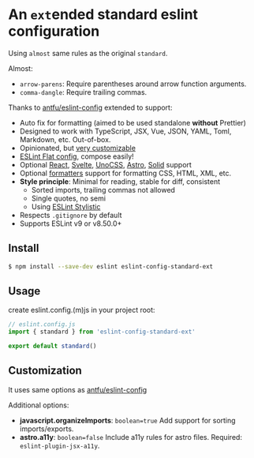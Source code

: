 # An `ext`ended standard eslint configuration

Using `almost` same rules as the original `standard`.

Almost:

- `arrow-parens`: Require parentheses around arrow function arguments.
- `comma-dangle`: Require trailing commas.

Thanks to [antfu/eslint-config](https://github.com/antfu/eslint-config) extended to support:

- Auto fix for formatting (aimed to be used standalone **without** Prettier)
- Designed to work with TypeScript, JSX, Vue, JSON, YAML, Toml, Markdown, etc. Out-of-box.
- Opinionated, but [very customizable](#customization)
- [ESLint Flat config](https://eslint.org/docs/latest/use/configure/configuration-files-new), compose easily!
- Optional [React](#react), [Svelte](#svelte), [UnoCSS](#unocss), [Astro](#astro), [Solid](#solid) support
- Optional [formatters](#formatters) support for formatting CSS, HTML, XML, etc.
- **Style principle**: Minimal for reading, stable for diff, consistent
  - Sorted imports, trailing commas not allowed
  - Single quotes, no semi
  - Using [ESLint Stylistic](https://github.com/eslint-stylistic/eslint-stylistic)
- Respects `.gitignore` by default
- Supports ESLint v9 or v8.50.0+

## Install

```bash
$ npm install --save-dev eslint eslint-config-standard-ext
```

## Usage

create eslint.config.(m)js in your project root:

```js
// eslint.config.js
import { standard } from 'eslint-config-standard-ext'

export default standard()
```

## Customization

It uses same options as [antfu/eslint-config](https://github.com/antfu/eslint-config?tab=readme-ov-file#customization)

Additional options:
  - **javascript.organizeImports**: `boolean=true` Add support for sorting imports/exports.
  - **astro.a11y**: `boolean=false` Include a11y rules for astro files. Required: `eslint-plugin-jsx-a11y`.
